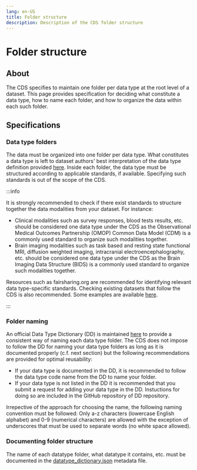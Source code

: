 ```yaml
---
lang: en-US
title: Folder structure
description: Description of the CDS folder structure
---
```


# Folder structure

## About

The CDS specifies to maintain one folder per data type at the root level of a dataset. This page provides specification for deciding what constitute a data type, how to name each folder, and how to organize the data within each such folder.

## Specifications

### Data type folders

The data must be organized into one folder per data type. What constitutes a data type is left to dataset authors' best interpretation of the data type definition provided [here](general-principles.md#definitions). Inside each folder, the data type must be structured according to applicable standards, if available. Specifying such standards is out of the scope of the CDS.

:::info

It is strongly recommended to check if there exist standards to structure together the data modalities from your dataset. For instance:

- Clinical modalities such as survey responses, blood tests results, etc. should be considered one data type under the CDS as the Observational Medical Outcomes Partnership (OMOP) Common Data Model (CDM) is a commonly used standard to organize such modalities together.
- Brain imaging modalities such as task based and resting state functional MRI, diffusion weighted imaging, intracranial electroencephalography, etc. should be considered one data type under the CDS as the Brain Imaging Data Structure (BIDS) is a commonly used standard to organize such modalities together.

Resources such as fairsharing.org are recommended for identifying relevant data type-specific standards. Checking existing datasets that follow the CDS is also recommended. Some examples are available [here](../implementing-cds/examples.md).

:::

### Folder naming

An official Data Type Dictionary (DD) is maintained [here](https://github.com/AI-READI/datatype-dictionary) to provide a consistent way of naming each data type folder. The CDS does not impose to follow the DD for naming your data type folders as long as it is documented properly (c.f. next section) but the following recommendations are provided for optimal reusability:

- If your data type is documented in the DD, it is recommended to follow the data type code name from the DD to name your folder.
- If your data type is not listed in the DD it is recommended that you submit a request for adding your data type in the DD. Instuctions for doing so are included in the GitHub repository of DD repository.

Irrepective of the approach for choosing the name, the following naming convention must be followed: Only a-z characters (lowercase English alphabet) and 0-9 (numerical characters) are allowed with the exception of underscores that must be used to separate words (no white space allowed).

### Documenting folder structure

The name of each datatype folder, what datatype it contains, etc. must be documented in the [datatype_dictionary.json](metadata-files/datatype-dictionary) metadata file.
